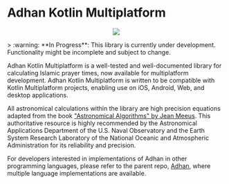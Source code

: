 # Adhan Kotlin Multiplatform
<p align="center">
  <img src="https://github.com/Farouk-abichou/Adhan-Kotlin-Multiplatform/assets/117727520/c56620a0-6c99-435b-8142-efb76e1b077d"/>
</p>
> :warning: **In Progress**: This library is currently under development. Functionality might be incomplete and subject to change.

Adhan Kotlin Multiplatform is a well-tested and well-documented library for calculating Islamic prayer times, now available for multiplatform development. Adhan Kotlin Multiplatform is written to be compatible with Kotlin Multiplatform projects, enabling use on iOS, Android, Web, and desktop applications.

All astronomical calculations within the library are high precision equations adapted from the book ["Astronomical Algorithms" by Jean Meeus](https://shopatsky.com/collections/willmann-bell). This authoritative resource is highly recommended by the Astronomical Applications Department of the U.S. Naval Observatory and the Earth System Research Laboratory of the National Oceanic and Atmospheric Administration for its reliability and precision.

For developers interested in implementations of Adhan in other programming languages, please refer to the parent repo, [Adhan](https://github.com/batoulapps/Adhan), where multiple language implementations are available.
